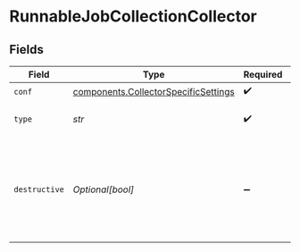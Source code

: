 # RunnableJobCollectionCollector


## Fields

| Field                                                                                        | Type                                                                                         | Required                                                                                     | Description                                                                                  |
| -------------------------------------------------------------------------------------------- | -------------------------------------------------------------------------------------------- | -------------------------------------------------------------------------------------------- | -------------------------------------------------------------------------------------------- |
| `conf`                                                                                       | [components.CollectorSpecificSettings](../../models/components/collectorspecificsettings.md) | :heavy_check_mark:                                                                           | N/A                                                                                          |
| `type`                                                                                       | *str*                                                                                        | :heavy_check_mark:                                                                           | The type of collector to run.                                                                |
| `destructive`                                                                                | *Optional[bool]*                                                                             | :heavy_minus_sign:                                                                           | If set to Yes, the collector will delete any files that it collects (where applicable).      |